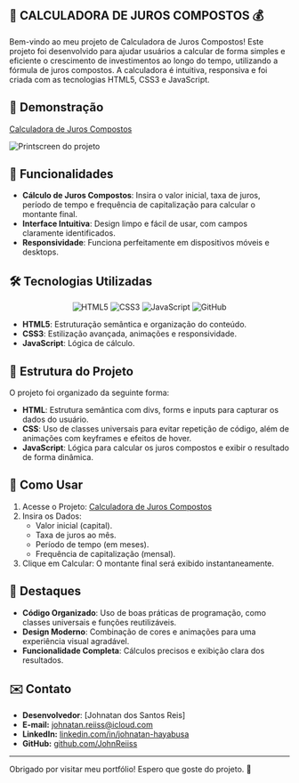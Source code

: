 ## 🧮 CALCULADORA DE JUROS COMPOSTOS 💰

Bem-vindo ao meu projeto de Calculadora de Juros Compostos! Este projeto foi desenvolvido para ajudar usuários a calcular de forma simples e eficiente o crescimento de investimentos ao longo do tempo, utilizando a fórmula de juros compostos. A calculadora é intuitiva, responsiva e foi criada com as tecnologias HTML5, CSS3 e JavaScript.

## 📸 Demonstração

[Calculadora de Juros Compostos](https://johnreiiss.github.io/Calculadora-de-juros-compostos/)

![Printscreen do projeto](https://github.com/user-attachments/assets/7fa15657-5654-48b6-89cc-1349b71153a7)

## 🚀 Funcionalidades

- **Cálculo de Juros Compostos**: Insira o valor inicial, taxa de juros, período de tempo e frequência de capitalização para calcular o montante final.
- **Interface Intuitiva**: Design limpo e fácil de usar, com campos claramente identificados.
- **Responsividade**: Funciona perfeitamente em dispositivos móveis e desktops.

## 🛠️ Tecnologias Utilizadas

<div align="center"> 
  <img src="https://img.shields.io/badge/HTML5-E34F26?style=for-the-badge&logo=html5&logoColor=white" alt="HTML5"> 
  <img src="https://img.shields.io/badge/CSS3-1572B6?style=for-the-badge&logo=css3&logoColor=white" alt="CSS3"> 
  <img src="https://img.shields.io/badge/JavaScript-F7DF1E?style=for-the-badge&logo=javascript&logoColor=black" alt="JavaScript"> 
  <img src="https://img.shields.io/badge/GitHub-100000?style=for-the-badge&logo=github&logoColor=white" alt="GitHub"> 
</div>

- **HTML5**: Estruturação semântica e organização do conteúdo.
- **CSS3**: Estilização avançada, animações e responsividade.
- **JavaScript**: Lógica de cálculo.

## 📂 Estrutura do Projeto

O projeto foi organizado da seguinte forma:

- **HTML**: Estrutura semântica com divs, forms e inputs para capturar os dados do usuário.
- **CSS**: Uso de classes universais para evitar repetição de código, além de animações com keyframes e efeitos de hover.
- **JavaScript**: Lógica para calcular os juros compostos e exibir o resultado de forma dinâmica.

## 📝 Como Usar

1. Acesse o Projeto: [Calculadora de Juros Compostos](https://johnreiiss.github.io/Calculadora-de-juros-compostos/)
2. Insira os Dados:
   - Valor inicial (capital).
   - Taxa de juros ao mês.
   - Período de tempo (em meses).
   - Frequência de capitalização (mensal).
3. Clique em Calcular: O montante final será exibido instantaneamente.

## 🌟 Destaques

- **Código Organizado**: Uso de boas práticas de programação, como classes universais e funções reutilizáveis.
- **Design Moderno**: Combinação de cores e animações para uma experiência visual agradável.
- **Funcionalidade Completa**: Cálculos precisos e exibição clara dos resultados.

## ✉️ Contato

- **Desenvolvedor**: [Johnatan dos Santos Reis]  
- **E-mail:** johnatan.reiiss@icloud.com
- **LinkedIn:** [linkedin.com/in/johnatan-hayabusa](https://www.linkedin.com/in/johnatan-dos-santos-reis-945092b7/)
- **GitHub:** [github.com/JohnReiiss](https://github.com/JohnReiiss)  

---

Obrigado por visitar meu portfólio! Espero que goste do projeto. 🚀

